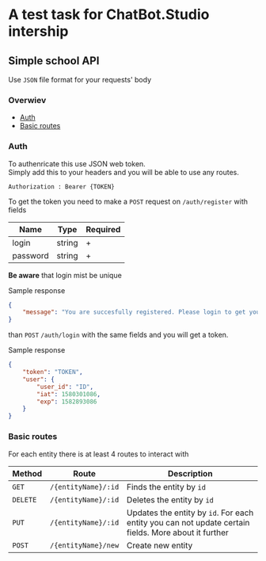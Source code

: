 # A test task for ChatBot.Studio intership
## Simple school API

Use ```JSON``` file format for your requests' body

### Overwiev 
 - [Auth](#auth)
 - [Basic routes](#basic-routes)

### Auth 
To authenricate this use JSON web token.   
Simply add this to your headers and you will be able to use any routes.

```Authorization : Bearer {TOKEN}```

To get the token you need to make a ```POST``` request on ```/auth/register``` with fields

| __Name__ | __Type__ | __Required__ |
| --- | --- | --- |
| login | string | + |
| password | string | + |

__Be aware__ that login mist be unique

Sample response 
```json
{
    "message": "You are succesfully registered. Please login to get your JWT"
}
```

than ```POST``` ```/auth/login``` with the same fields and you will get a token.

Sample response 
```json
{
    "token": "TOKEN",
    "user": {
        "user_id": "ID",
        "iat": 1580301086,
        "exp": 1582893086
    }
}
```

### Basic routes

For each entity there is at least 4 routes to interact with

| __Method__ | __Route__ | __Description__ |
| --- | --- | --- |
| ```GET``` | ```/{entityName}/:id``` | Finds the entity by ```id``` |
| ```DELETE``` | ```/{entityName}/:id``` | Deletes the entity by ```id``` |
| ```PUT``` | ```/{entityName}/:id``` | Updates the entity by ```id```. For each entity you can not update certain fields. More about it further |
| ```POST``` | ```/{entityName}/new``` | Create new entity |
